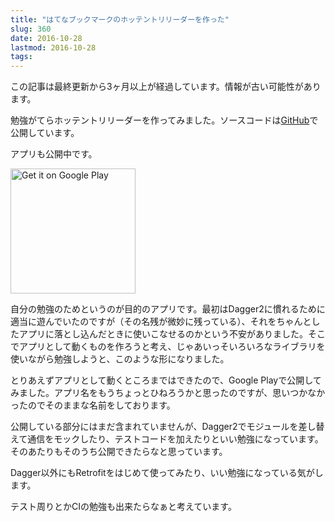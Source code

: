 ```yaml
---
title: "はてなブックマークのホッテントリリーダーを作った"
slug: 360
date: 2016-10-28
lastmod: 2016-10-28
tags: 
---
```


<div id="wppda_alert">この記事は最終更新から3ヶ月以上が経過しています。情報が古い可能性があります。</div><p>勉強がてらホッテントリリーダーを作ってみました。ソースコードは<a href="https://github.com/gen0083/FilteredHatebu">GitHub</a>で公開しています。</p>
<p>アプリも公開中です。</p>
<p><a href="https://play.google.com/store/apps/details?id=jp.gcreate.product.filteredhatebu&amp;utm_source=global_co&amp;utm_medium=prtnr&amp;utm_content=Mar2515&amp;utm_campaign=PartBadge&amp;pcampaignid=MKT-Other-global-all-co-prtnr-py-PartBadge-Mar2515-1" class="broken_link"><img width="200" alt='Get it on Google Play' src='https://play.google.com/intl/en_us/badges/images/generic/en_badge_web_generic.png'/></a></p>
<p>自分の勉強のためというのが目的のアプリです。最初はDagger2に慣れるために適当に遊んでいたのですが（その名残が微妙に残っている）、それをちゃんとしたアプリに落とし込んだときに使いこなせるのかという不安がありました。そこでアプリとして動くものを作ろうと考え、じゃあいっそいろいろなライブラリを使いながら勉強しようと、このような形になりました。</p>
<p>とりあえずアプリとして動くところまではできたので、Google Playで公開してみました。アプリ名をもうちょっとひねろうかと思ったのですが、思いつかなかったのでそのままな名前をしております。</p>
<p>公開している部分にはまだ含まれていませんが、Dagger2でモジュールを差し替えて通信をモックしたり、テストコードを加えたりといい勉強になっています。そのあたりもそのうち公開できたらなと思っています。</p>
<p>Dagger以外にもRetrofitをはじめて使ってみたり、いい勉強になっている気がします。</p>
<p>テスト周りとかCIの勉強も出来たらなぁと考えています。</p>

  